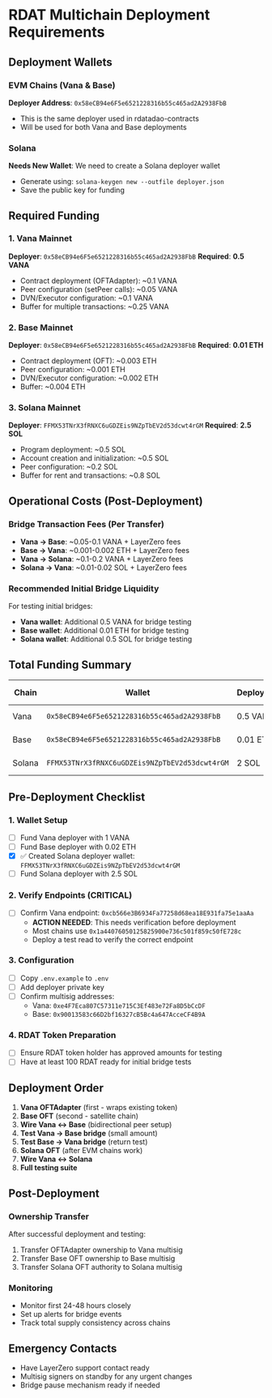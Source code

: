 # RDAT Multichain Deployment Requirements

## Deployment Wallets

### EVM Chains (Vana & Base)
**Deployer Address**: `0x58eCB94e6F5e6521228316b55c465ad2A2938FbB`
- This is the same deployer used in rdatadao-contracts
- Will be used for both Vana and Base deployments

### Solana
**Needs New Wallet**: We need to create a Solana deployer wallet
- Generate using: `solana-keygen new --outfile deployer.json`
- Save the public key for funding

## Required Funding

### 1. Vana Mainnet
**Deployer**: `0x58eCB94e6F5e6521228316b55c465ad2A2938FbB`
**Required**: **0.5 VANA**
- Contract deployment (OFTAdapter): ~0.1 VANA
- Peer configuration (setPeer calls): ~0.05 VANA
- DVN/Executor configuration: ~0.1 VANA
- Buffer for multiple transactions: ~0.25 VANA

### 2. Base Mainnet
**Deployer**: `0x58eCB94e6F5e6521228316b55c465ad2A2938FbB`
**Required**: **0.01 ETH**
- Contract deployment (OFT): ~0.003 ETH
- Peer configuration: ~0.001 ETH
- DVN/Executor configuration: ~0.002 ETH
- Buffer: ~0.004 ETH

### 3. Solana Mainnet
**Deployer**: `FFMX53TNrX3fRNXC6uGDZEis9NZpTbEV2d53dcwt4rGM`
**Required**: **2.5 SOL**
- Program deployment: ~0.5 SOL
- Account creation and initialization: ~0.5 SOL
- Peer configuration: ~0.2 SOL
- Buffer for rent and transactions: ~0.8 SOL

## Operational Costs (Post-Deployment)

### Bridge Transaction Fees (Per Transfer)
- **Vana → Base**: ~0.05-0.1 VANA + LayerZero fees
- **Base → Vana**: ~0.001-0.002 ETH + LayerZero fees
- **Vana → Solana**: ~0.1-0.2 VANA + LayerZero fees
- **Solana → Vana**: ~0.01-0.02 SOL + LayerZero fees

### Recommended Initial Bridge Liquidity
For testing initial bridges:
- **Vana wallet**: Additional 0.5 VANA for bridge testing
- **Base wallet**: Additional 0.01 ETH for bridge testing
- **Solana wallet**: Additional 0.5 SOL for bridge testing

## Total Funding Summary

| Chain | Wallet | Deployment | Testing | Total Required |
|-------|--------|------------|---------|----------------|
| Vana | `0x58eCB94e6F5e6521228316b55c465ad2A2938FbB` | 0.5 VANA | 0.5 VANA | **1 VANA** |
| Base | `0x58eCB94e6F5e6521228316b55c465ad2A2938FbB` | 0.01 ETH | 0.01 ETH | **0.02 ETH** |
| Solana | `FFMX53TNrX3fRNXC6uGDZEis9NZpTbEV2d53dcwt4rGM` | 2 SOL | 0.5 SOL | **2.5 SOL** |

## Pre-Deployment Checklist

### 1. Wallet Setup
- [ ] Fund Vana deployer with 1 VANA
- [ ] Fund Base deployer with 0.02 ETH
- [x] ✅ Created Solana deployer wallet: `FFMX53TNrX3fRNXC6uGDZEis9NZpTbEV2d53dcwt4rGM`
- [ ] Fund Solana deployer with 2.5 SOL

### 2. Verify Endpoints (CRITICAL)
- [ ] Confirm Vana endpoint: `0xcb566e3B6934Fa77258d68ea18E931fa75e1aaAa`
  - **ACTION NEEDED**: This needs verification before deployment
  - Most chains use `0x1a44076050125825900e736c501f859c50fE728c`
  - Deploy a test read to verify the correct endpoint

### 3. Configuration
- [ ] Copy `.env.example` to `.env`
- [ ] Add deployer private key
- [ ] Confirm multisig addresses:
  - Vana: `0xe4F7Eca807C57311e715C3Ef483e72Fa8D5bCcDF`
  - Base: `0x90013583c66D2bf16327cB5Bc4a647AcceCF4B9A`

### 4. RDAT Token Preparation
- [ ] Ensure RDAT token holder has approved amounts for testing
- [ ] Have at least 100 RDAT ready for initial bridge tests

## Deployment Order

1. **Vana OFTAdapter** (first - wraps existing token)
2. **Base OFT** (second - satellite chain)
3. **Wire Vana <-> Base** (bidirectional peer setup)
4. **Test Vana -> Base bridge** (small amount)
5. **Test Base -> Vana bridge** (return test)
6. **Solana OFT** (after EVM chains work)
7. **Wire Vana <-> Solana**
8. **Full testing suite**

## Post-Deployment

### Ownership Transfer
After successful deployment and testing:
1. Transfer OFTAdapter ownership to Vana multisig
2. Transfer Base OFT ownership to Base multisig
3. Transfer Solana OFT authority to Solana multisig

### Monitoring
- Monitor first 24-48 hours closely
- Set up alerts for bridge events
- Track total supply consistency across chains

## Emergency Contacts
- Have LayerZero support contact ready
- Multisig signers on standby for any urgent changes
- Bridge pause mechanism ready if needed